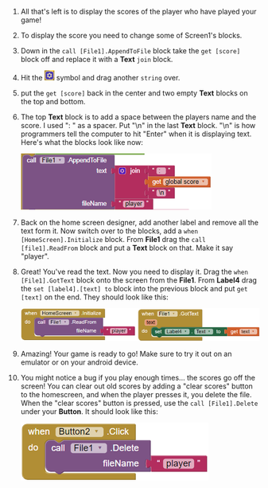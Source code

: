 1. All that's left is to display the scores of the player who have played your game!

2. To display the score you need to change some of Screen1's blocks.

3. Down in the `call [File1].AppendToFile` block take the `get [score]` block off and replace it with a  **Text** `join` block.

4. Hit the ![](/assets/symbol.png) symbol and drag another `string` over.

5. put the `get [score]` back in the center and two empty **Text** blocks on the top and bottom.

6. The top **Text** block is to add a space between the players name and the score. I used ": " as a spacer. Put "\n" in the last **Text** block. "\n" is how programmers tell the computer to hit "Enter" when it is displaying text. Here's what the blocks look like now:

    ![](/assets/fixedappendscore.png)

7. Back on the home screen designer, add another label and remove all the text form it. Now switch over to the blocks, add a `when [HomeScreen].Initialize` block. From **File1** drag the `call [file1].ReadFrom` block and put a **Text** block on that. Make it say "player".

8. Great! You've read the text. Now you need to display it. Drag the `when [File1].GotText` block onto the screen from the **File1**. From **Label4** drag the `set [label4].[text] to` block into the previous block and put `get [text]` on the end. They should look like this:

    ![](/assets/displayscore.png)

9. Amazing! Your game is ready to go! Make sure to try it out on an emulator or on your android device.

10. You might notice a bug if you play enough times... the scores go off the screen! You can clear out old scores by adding a "clear scores" button to the homescreen, and when the player presses it, you delete the file. When the "clear scores" button is pressed, use the `call [File1].Delete` under your **Button**. It should look like this:

    ![](/assets/deletefile.png)
